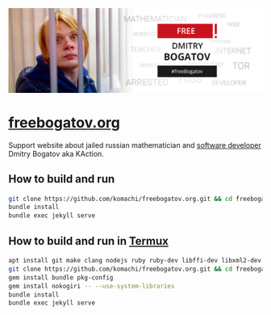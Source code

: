 ![Free Dmitry Bogatov — #freeBogatov](images/freebogatov-en.jpg)

# [freebogatov.org](https://freebogatov.org/en/)

Support website about jailed russian mathematician and [software developer](https://qa.debian.org/developer.php?email=KAction%40gnu.org) Dmitry Bogatov aka KAction.

## How to build and run

```bash
git clone https://github.com/komachi/freebogatov.org.git && cd freebogatov.org
bundle install
bundle exec jekyll serve
```

## How to build and run in [Termux](https://termux.com/)

```bash
apt install git make clang nodejs ruby ruby-dev libffi-dev libxml2-dev libxslt-dev pkg-config
git clone https://github.com/komachi/freebogatov.org.git && cd freebogatov.org
gem install bundle pkg-config
gem install nokogiri -- --use-system-libraries
bundle install
bundle exec jekyll serve
```
